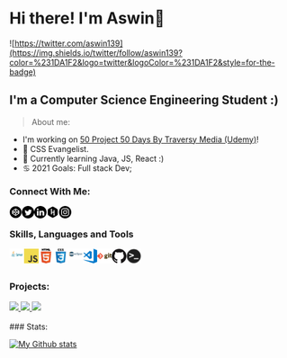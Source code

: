 # Hi there! I'm Aswin👋

![https://twitter.com/aswin139](https://img.shields.io/twitter/follow/aswin139?color=%231DA1F2&logo=twitter&logoColor=%231DA1F2&style=for-the-badge)

## I'm a Computer Science Engineering Student :)
>About me:
- I'm working on [50 Project 50 Days By Traversy Media (Udemy)][website]!
- 🤗 CSS Evangelist.
- 🤚 Currently learning Java, JS, React :)
- ♋️ 2021 Goals: Full stack Dev;
 

### Connect With Me:

[<img align="left" alt="aswin13" width="22px" src="codepen.png"/>][CodePen]
[<img align="left" alt="photreo" width="22px" src="twitter.png"/>][Twitter]
[<img align="left" alt="aswin" width="22px" src="link.png"/>][LinkEdin]
[<img align="left" alt="aswin" width="22px" src="hacker.png"/>][HackerRank]
[<img align="left" alt="aswin" width="22px" src="instagram.png"/>][Instagram]
<br />

### Skills, Languages and Tools

[<img align="left" alt="Java" width="26px" src="java.png" />][JAVA]
[<img align="left" alt="JavaScript" width="26px" src="js.png" />][Javascript]
[<img align="left" alt="HTML5" width="26px" src="html.png" />][HTML]
[<img align="left" alt="CSS3" width="26px" src="css.png" />][CSS]
[<img align="left" alt="Eclipse" width="26px" src="ecl.png" />][ecl]
[<img align="left" alt="Visual Studio Code" width="26px" src="vsc.png" />][vsc]
[<img align="left" alt="Git" width="26px" src="git.png" />][git]
[<img align="left" alt="GitHub" width="26px" src="github.png" />][github]
[<img align="left" alt="Terminal" width="26px" src="term.png" />][term]
<br />
<br />
### Projects:
<a href="https://github.com/aswinap13/Twitter">
    <img style = "height:140px" src="https://github-readme-stats.vercel.app/api/pin/?username=aswinap13&repo=Twitter&show_icons=true&theme=dracula&show_owner=aswin">
</a>
<a href="https://github.com/aswinap13/Java-Practice-Problems-Beginner">
    <img style = "height:140px" src="https://github-readme-stats.vercel.app/api/pin/?username=aswinap13&repo=Java-Practice-Problems-Beginner-&show_icons=true&theme=dracula&show_owner=aswin">
</a>
<a href="https://github.com/aswinap13/CSS-Works">
    <img style = "height:140px" src="https://github-readme-stats.vercel.app/api/pin/?username=aswinap13&repo=CSS-Works&show_icons=true&theme=dracula&show_owner=aswin">
</a>

<br>
<br>
### Stats:

[![My Github stats](https://github-readme-stats.vercel.app/api?username=aswinap13&hide=stars&count_private=true&show_icons=true&theme=dracula)](https://github.com/aswinap13)

<br>
<br>

[website]: https://www.udemy.com/course/50-projects-50-days/
[CodePen]:https://codepen.io/aswinap13
[Twitter]: https://twitter.com/aswin139
[LinkEdin]: https://www.linkedin.com/in/aswin-a-p/
[HackerRank]: https://www.hackerrank.com/aswinap10
[Instagram]: https://www.instagram.com/a.s__w.i.n/
[JAVA]:https://www.java.com/
[Javascript]:https://www.javascript.com/
[HTML]:https://html.com/
[CSS]:https://developer.mozilla.org/en-US/docs/Web/CSS
[ecl]:https://www.eclipse.org/
[vsc]:https://code.visualstudio.com/
[git]:https://git-scm.com/
[github]:https://github.com/
[term]:https://www.microsoft.com/en-us/p/windows-terminal/9n0dx20hk701
